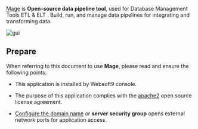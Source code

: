 [Mage](https://www.mage.ai/) is **Open-source data pipeline tool**, used for Database Management Tools ETL & ELT . Build, run, and manage data pipelines for integrating and transforming data.


![gui](https://libs.websoft9.com/Websoft9/DocsPicture/zh/mage/mage-gui-websoft9.png)


## Prepare

When referring to this document to use **Mage**, please read and ensure the following points:

- This application is installed by Websoft9 console.

- The purpose of this application complies with the [apache2](https://opensource.org/licenses/Apache-2.0) open source license agreement.

- [Configure the domain name](./domain-set) or **server security group** opens external network ports for application access.